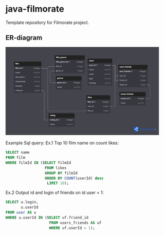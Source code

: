 # java-filmorate
Template repository for Filmorate project.

## ER-diagram

![filmorate](ER-diagram.png)

Example Sql query:
Ex.1 
Top 10 film name on count likes:

```sql
SELECT name
FROM film
WHERE filmId IN (SELECT filmId
                  FROM likes
                  GROUP BY filmId
                  ORDER BY COUNT(userId) desc
                   LIMIT 10);
```
Ex.2
Output id and login of friends on id user = 1:

```sql
SELECT u.login,
       u.userId
FROM user AS u
WHERE u.userId IN (SELECT uf.friend_id
                    FROM users_friends AS uf
                    WHERE uf.userId = 1);
```
